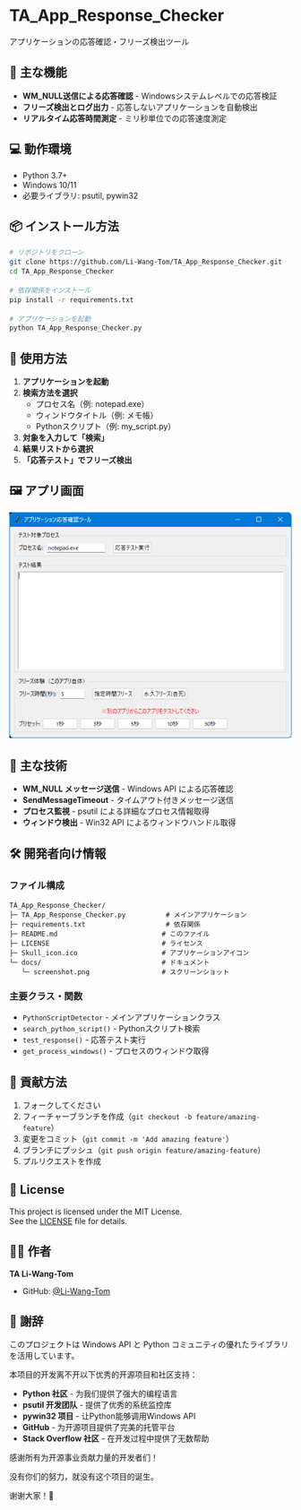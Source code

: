 # TA_App_Response_Checker

アプリケーションの応答確認・フリーズ検出ツール

## 🧩 主な機能

- **WM_NULL送信による応答確認** - Windowsシステムレベルでの応答検証
- **フリーズ検出とログ出力** - 応答しないアプリケーションを自動検出
- **リアルタイム応答時間測定** - ミリ秒単位での応答速度測定

## 💻 動作環境

- Python 3.7+
- Windows 10/11
- 必要ライブラリ: psutil, pywin32

## 📦 インストール方法

```bash
# リポジトリをクローン
git clone https://github.com/Li-Wang-Tom/TA_App_Response_Checker.git
cd TA_App_Response_Checker

# 依存関係をインストール
pip install -r requirements.txt

# アプリケーションを起動
python TA_App_Response_Checker.py
```

## 🚀 使用方法

1. **アプリケーションを起動**
2. **検索方法を選択**
   - プロセス名（例: notepad.exe）
   - ウィンドウタイトル（例: メモ帳）
   - Pythonスクリプト（例: my_script.py）
3. **対象を入力して「検索」**
4. **結果リストから選択**
5. **「応答テスト」でフリーズ検出**

## 🖼️ アプリ画面

![スクリーンショット](docs/screenshot.png)

## 🔧 主な技術

- **WM_NULL メッセージ送信** - Windows API による応答確認
- **SendMessageTimeout** - タイムアウト付きメッセージ送信
- **プロセス監視** - psutil による詳細なプロセス情報取得
- **ウィンドウ検出** - Win32 API によるウィンドウハンドル取得

## 🛠️ 開発者向け情報

### ファイル構成

```
TA_App_Response_Checker/
├─ TA_App_Response_Checker.py          # メインアプリケーション
├─ requirements.txt                    # 依存関係
├─ README.md                          # このファイル
├─ LICENSE                            # ライセンス
├─ Skull_icon.ico                     # アプリケーションアイコン
└─ docs/                              # ドキュメント
   └─ screenshot.png                  # スクリーンショット
```

### 主要クラス・関数

- `PythonScriptDetector` - メインアプリケーションクラス
- `search_python_script()` - Pythonスクリプト検索
- `test_response()` - 応答テスト実行
- `get_process_windows()` - プロセスのウィンドウ取得

## 🤝 貢献方法

1. フォークしてください
2. フィーチャーブランチを作成（`git checkout -b feature/amazing-feature`）
3. 変更をコミット（`git commit -m 'Add amazing feature'`）
4. ブランチにプッシュ（`git push origin feature/amazing-feature`）
5. プルリクエストを作成

## 📝 License

This project is licensed under the MIT License.  
See the [LICENSE](LICENSE) file for details.

## 👨‍💻 作者

**TA Li-Wang-Tom**

- GitHub: [@Li-Wang-Tom](https://github.com/Li-Wang-Tom)

## 🙏 謝辞

このプロジェクトは Windows API と Python コミュニティの優れたライブラリを活用しています。

本项目的开发离不开以下优秀的开源项目和社区支持：

- **Python 社区** - 为我们提供了强大的编程语言
- **psutil 开发团队** - 提供了优秀的系统监控库
- **pywin32 项目** - 让Python能够调用Windows API
- **GitHub** - 为开源项目提供了完美的托管平台
- **Stack Overflow 社区** - 在开发过程中提供了无数帮助

感谢所有为开源事业贡献力量的开发者们！

没有你们的努力，就没有这个项目的诞生。

谢谢大家！🎉